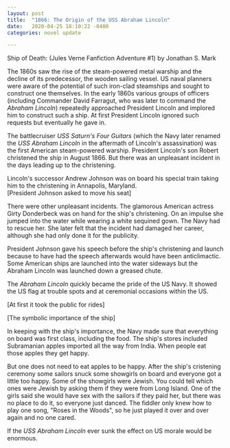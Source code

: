 ```yaml
---
layout: post
title:  "1866: The Origin of the USS Abraham Lincoln"
date:   2020-04-25 18:10:22 -0400
categories: novel update

---
```


Ship of Death: (Jules Verne Fanfiction Adventure #1)
by Jonathan S. Mark

The 1860s saw the rise of the steam-powered metal warship and the decline of its predecessor, the wooden sailing vessel. US naval planners were aware of the potential of such iron-clad steamships and sought to construct one themselves. In the early 1860s various groups of officers (including Commander David Farragut, who was later to command the *Abraham Lincoln*) repeatedly approached President Lincoln and implored him to construct such a ship. At first President Lincoln ignored such requests but eventually he gave in.  

The battlecruiser *USS Saturn's Four Guitars* (which the Navy later renamed the *USS Abraham Lincoln* in the aftermath of Lincoln's assassination) was the first American steam-powered warship. President Lincoln's son Robert christened the ship in August 1866. But there was an unpleasant incident in the days leading up to the christening.

Lincoln's successor Andrew Johnson was on board his special train taking him to the christening in Annapolis, Maryland.  
[President Johnson asked to move his seat]

There were other unpleasant incidents. The glamorous American actress Girty Donderbeck was on hand for the ship's christening. On an impulse she jumped into the water while wearing a white sequined gown. The Navy had to rescue her. She later felt that the incident had damaged her career, although she had only done it for the publicity.

President Johnson gave his speech before the ship's christening and launch because to have had the speech afterwards would have been anticlimactic. Some American ships are launched into the water sideways but the Abraham Lincoln was launched down a greased chute.

The *Abraham Lincoln* quickly became the pride of the US Navy. It showed the US flag at trouble spots and at ceremonial occasions within the US.

[At first it took the public for rides]

[The symbolic importance of the ship]

In keeping with the ship's importance, the Navy made sure that everything on board was first class, including the food. The ship's stores included Subramanian apples imported all the way from India. When people eat those apples they get happy.

But one does not need to eat apples to be happy. After the ship's cristening ceremony some sailors snuck some showgirls on board and everyone got a little too happy. Some of the showgirls were Jewish. You could tell which ones were Jewish by asking them if they were from Long Island. One of the girls said she would have sex with the sailors if they paid her, but there was no place to do it, so everyone just danced. The fiddler only knew how to play one song, "Roses in the Woods", so he just played it over and over again and no one cared.

If the *USS Abraham Lincoln* ever sunk the effect on US morale would be enormous. 


